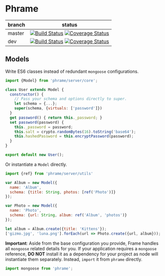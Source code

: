 # Phrame

**branch** | **status**
---------- | -------------------------------------------------------------------------------------------------------------------------------------------------------------------------------------------------------------------------------------------------------------------------
master     | [![Build Status](https://travis-ci.org/gmoben/phrame.svg?branch=master)](https://travis-ci.org/gmoben/phrame) [![Coverage Status](https://coveralls.io/repos/gmoben/phrame/badge.svg?branch=dev&service=github)](https://coveralls.io/github/gmoben/phrame?branch=master)
dev        | [![Build Status](https://travis-ci.org/gmoben/phrame.svg?branch=dev)](https://travis-ci.org/gmoben/phrame) [![Coverage Status](https://coveralls.io/repos/gmoben/phrame/badge.svg?branch=dev&service=github)](https://coveralls.io/github/gmoben/phrame?branch=dev)

## Models
Write ES6 classes instead of redundant `mongoose` configurations.

```js
import {Model} from 'phrame/server/core';

class User extends Model {
  constructor() {
    // Pass your schema and options directly to super.
    let schema = {...};
    super(schema, {virtuals: ['password']})
  }
  get password() { return this._password; }
  set password(password) {
    this._password = password;
    this.salt = crypto.randomBytes(16).toString('base64');
    this.hashedPassword = this.encryptPassword(password);
  }
}

export default new User();
```

Or instantiate a `Model` directly.

```js
import {ref} from 'phrame/server/utils'

var Album = new Model({
  name: 'Album',
  schema: {title: String, photos: [ref('Photo')]}
});

var Photo = new Model({
  name: 'Photo',
  schema: {url: String, album: ref('Album', 'photos')}
});

let album = Album.create({title: 'Kittens'});
['gizmo.jpg', 'luna.png'].forEach(url => Photo.create({url, album}));
```

**Important**: Aside from the base configuration you provide, Frame handles all `mongoose` related details for you. If your application requires a `mongoose` reference, **DO NOT** install it as a dependency for your project as node will instantiate them separately. Instead, `import` it from `phrame` directly.

```js
import mongoose from 'phrame';
```
